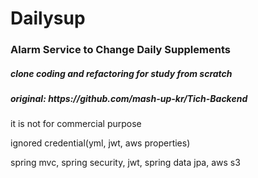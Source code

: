 
<h1>Dailysup</h1>
<h3>Alarm Service to Change Daily Supplements </h3>
<h5>clone coding and refactoring for study from scratch</h5>
<h5>original: https://github.com/mash-up-kr/Tich-Backend</h5>

<div>
    <p>it is not for commercial purpose</p>
    <p>ignored credential(yml, jwt, aws properties)</p>
    <p>spring mvc, spring security, jwt, spring data jpa, aws s3</p>
</div>